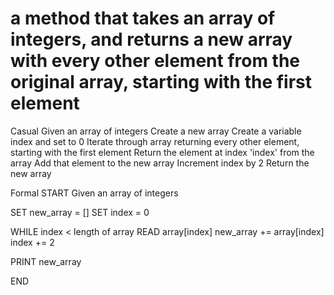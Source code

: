 # a method that takes an array of integers, and returns a new array with every other element from the original array, starting with the first element #

Casual 
  Given an array of integers
  Create a new array
  Create a variable index and set to 0
  Iterate through array returning every other element, starting with the first element
    Return the element at index 'index' from the array
    Add that element to the new array
    Increment index by 2
  Return the new array 

Formal
  START
    Given an array of integers
  
  SET new_array = []
  SET index = 0 

  WHILE index < length of array
    READ array[index]
    new_array += array[index]
    index += 2 
  
  PRINT new_array

  END
  